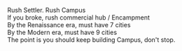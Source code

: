 Rush Settler. 
Rush Campus  
If you broke, rush commercial hub / Encampment  
By the Renaissance era, must have 7 cities  
By the Modern era, must have 9 cities  
The point is you should keep building Campus, don't stop.

